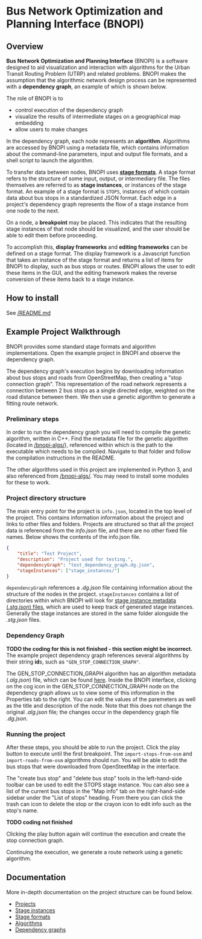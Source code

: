 
# Bus Network Optimization and Planning Interface (BNOPI)

## Overview

**Bus Network Optimization and Planning Interface** (BNOPI) is a software designed to aid visualization and interaction with algorithms for the Urban Transit Routing Problem (UTRP) and related problems. BNOPI makes the assumption that the algorithmic network design process can be represented with a **dependency graph**, an example of which is shown below.


<!-- image of dependency graph, labelled -->
<!-- perhaps with numbers that can be referred to in the following paragraphs -->

The role of BNOPI is to 
+ control execution of the dependency graph
+ visualize the results of intermediate stages on a geographical map embedding
+ allow users to make changes

In the dependency graph, each node represents an **algorithm**. Algorithms are accessed by BNOPI using a metadata file, which contains information about the command-line parameters, input and output file formats, and a shell script to launch the algorithm.

To transfer data between nodes, BNOPI uses [**stage formats**](/docs/Stage-Formats.md). A stage format refers to the structure of some input, output, or intermediary file. The files themselves are referred to as **stage instances**, or instances of the stage format. An example of a stage format is `STOPS`, instances of which contain data about bus stops in a standardized JSON format. Each edge in a project's dependency graph represents the flow of a stage instance from one node to the next.

On a node, a **breakpoint** may be placed. This indicates that the resulting stage instances of that node should be visualized, and the user should be able to edit them before proceeding.

To accomplish this, **display frameworks** and **editing frameworks** can be defined on a stage format. The display framework is a Javascript function that takes an instance of the stage format and returns a list of items for BNOPI to display, such as bus stops or routes. BNOPI allows the user to edit these items in the GUI, and the editing framework makes the reverse conversion of these items back to a stage instance.

## How to install

See [/README.md](/README.md)

## Example Project Walkthrough

BNOPI provides some standard stage formats and algorithm implementations. Open the example project <!-- project name --> in BNOPI and observe the dependency graph.

The dependency graph's execution begins by downloading information about bus stops and roads from OpenStreetMap, then creating a "stop connection graph". This representation of the road network represents a connection between 2 bus stops as a single directed edge, weighted on the road distance between them. We then use a genetic algorithm to generate a fitting route network.

### Preliminary steps

In order to run the dependency graph you will need to compile the genetic algorithm, written in C++. Find the metadata file for the genetic algorithm (located in [/bnopi-algs/](/bnopi-algs/)), referenced within which is the path to the executable which needs to be compiled. Navigate to that folder and follow the compilation instructions in the README.

The other algorithms used in this project are implemented in Python 3, and also referenced from [/bnopi-algs/](/bnopi-algs/). You may need to install some modules for these to work.

### Project directory structure

The main entry point for the project is `info.json`, located in the top level of the project. This contains information information about the project and links to other files and folders. Projects are structured so that all the project data is referenced from the *info.json* file, and there are no other fixed file names. Below shows the contents of the info.json file.

```json
{
	"title": "Test Project",
	"description": "Project used for testing.",
	"dependencyGraph": "test_dependency_graph.dg.json",
	"stageInstances": ["stage_instances/"]
}
```

`dependencyGraph` references a *.dg.json* file containing information about the structure of the nodes in the project. `stageInstances` contains a list of directories within which BNOPI will look for [stage instance metadata (*.stg.json*) files](/docs/Stage-Formats.md), which are used to keep track of generated stage instances. Generally the stage instances are stored in the same folder alongside the *.stg.json* files.

### Dependency Graph

**TODO the coding for this is not finished - this section might be incorrect.** The example project dependency graph references several algorithms by their string **id**s, such as `"GEN_STOP_CONNECTION_GRAPH"`. 

The GEN_STOP_CONNECTION_GRAPH algorithm has an algorithm metadata (*.alg.json*) file, which can be found [here](/bnopi-algs/gen-stop-connection-graph.alg.json). Inside the BNOPI interface, clicking on the cog icon in the GEN_STOP_CONNECTION_GRAPH node on the dependency graph allows us to view some of this information in the Properties tab to the right. You can edit the values of the paremeters as well as the title and description of the node. Note that this does not change the original *.alg.json* file; the changes occur in the dependency graph file *.dg.json*.

### Running the project


After these steps, you should be able to run the project. Click the play button to execute until the first breakpoint. The `import-stops-from-osm` and `import-roads-from-osm` algorithms should run. You will be able to edit the bus stops that were downloaded from OpenSteetMap in the interface. 

The "create bus stop" and "delete bus stop" tools in the left-hand-side toolbar can be used to edit the STOPS stage instance. You can also see a list of the current bus stops in the "Map info" tab on the right-hand-side sidebar under the "List of stops" heading. From there you can click the trash can icon to delete the stop or the crayon icon to edit info such as the stop's name.

**TODO coding not finished**

Clicking the play button again will continue the execution and create the stop connection graph.

<!-- explanation of the stop connection graph display framework (not implemented) -->

Continuing the execution, we generate a route network using a genetic algorithm. 

<!-- interface tutorial on adding and deleting routes -->


## Documentation
More in-depth documentation on the project structure can be found below.

+ [Projects](Projects.md)
+ [Stage instances](Stage-Instances)
+ [Stage formats](Stage-Formats.md)
+ [Algorithms](Algorithms.md)
+ [Dependency graphs](Dependency-Graphs.md)





